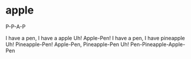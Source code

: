 # apple

P-P-A-P

I have a pen, I have a apple
Uh! Apple-Pen!
I have a pen, I have pineapple
Uh! Pineapple-Pen!
Apple-Pen, Pineapple-Pen
Uh! Pen-Pineapple-Apple-Pen

